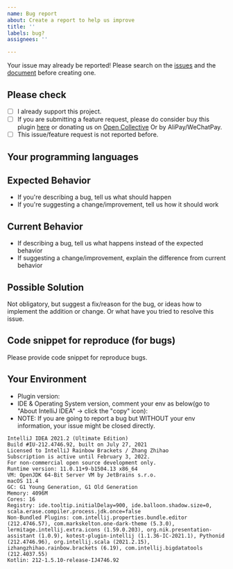 ```yaml
---
name: Bug report
about: Create a report to help us improve
title: ''
labels: bug?
assignees: ''

---
```


Your issue may already be reported!
Please search on the [issues](https://github.com/izhangzhihao/intellij-rainbow-brackets/issues) and the [document](https://github.com/izhangzhihao/intellij-rainbow-brackets/blob/2020.3/README.md) before creating one.

## Please check

- [ ] I already support this project.
- [ ] If you are submitting a feature request, please do consider buy this plugin [here](https://www.jetbrains.com/shop/buy?item=P:N:PRAINBOWBRACKET:M) or donating us on [Open Collective](https://opencollective.com/intellij-rainbow-brackets) Or by AliPay/WeChatPay.
- [ ] This issue/feature request is not reported before.

## Your programming languages

## Expected Behavior
* If you're describing a bug, tell us what should happen
* If you're suggesting a change/improvement, tell us how it should work

## Current Behavior
* If describing a bug, tell us what happens instead of the expected behavior
* If suggesting a change/improvement, explain the difference from current behavior

## Possible Solution
Not obligatory, but suggest a fix/reason for the bug, or ideas how to implement the addition or change.
Or what have you tried to resolve this issue.

## Code snippet for reproduce (for bugs)
Please provide code snippet for reproduce bugs.

## Your Environment

* Plugin version:
* IDE & Operating System version, comment your env as below(go to "About IntelliJ IDEA" -> click the "copy" icon):
* NOTE: If you are going to report a bug but WITHOUT your env information, your issue might be closed directly.

```
IntelliJ IDEA 2021.2 (Ultimate Edition)
Build #IU-212.4746.92, built on July 27, 2021
Licensed to IntelliJ Rainbow Brackets / Zhang Zhihao
Subscription is active until February 3, 2022.
For non-commercial open source development only.
Runtime version: 11.0.11+9-b1504.13 x86_64
VM: OpenJDK 64-Bit Server VM by JetBrains s.r.o.
macOS 11.4
GC: G1 Young Generation, G1 Old Generation
Memory: 4096M
Cores: 16
Registry: ide.tooltip.initialDelay=900, ide.balloon.shadow.size=0, scala.erase.compiler.process.jdk.once=false
Non-Bundled Plugins: com.intellij.properties.bundle.editor (212.4746.57), com.markskelton.one-dark-theme (5.3.0), lermitage.intellij.extra.icons (1.59.0.203), org.nik.presentation-assistant (1.0.9), kotest-plugin-intellij (1.1.36-IC-2021.1), Pythonid (212.4746.96), org.intellij.scala (2021.2.15), izhangzhihao.rainbow.brackets (6.19), com.intellij.bigdatatools (212.4037.55)
Kotlin: 212-1.5.10-release-IJ4746.92
```
